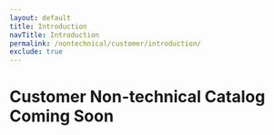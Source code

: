```yaml
---
layout: default
title: Introduction
navTitle: Introduction
permalink: /nontechnical/customer/introduction/
exclude: true
---
```


# Customer Non-technical Catalog Coming Soon
